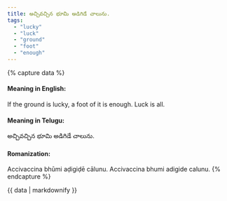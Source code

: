 ```yaml
---
title: అచ్చివచ్చిన భూమి అడిగిడే చాలును.
tags:
  - "lucky"
  - "luck"
  - "ground"
  - "foot"
  - "enough"
---
```


{% capture data %}
#### Meaning in English:
If the ground is lucky, a foot of it is enough.
Luck is all.

#### Meaning in Telugu:
అచ్చివచ్చిన భూమి అడిగిడే చాలును.

#### Romanization:
Accivaccina bhūmi aḍigiḍē cālunu.
Accivaccina bhumi adigide calunu.
{% endcapture %}

{{ data | markdownify }}


